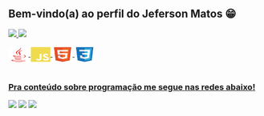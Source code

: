 ## Bem-vindo(a) ao perfil do Jeferson Matos 😁

 <div>
   <a href="https://github.com/JefersonMatos9">
   <img height="180em" src="https://github-readme-stats.vercel.app/api?username=JefersonMatos9&show_icons=true&theme=tokyonight&include_all_commits=true&count_private=true"/>
   <img height="180em" src="https://github-readme-stats.vercel.app/api/top-langs/?username=JefersonMatos9&layout=compact&langs_count=6&theme=tokyonight"/>
</div>
    
<div style="display: inline_block"><br>
 
 <img align="center" alt="Js" height="30" width="40" src="https://raw.githubusercontent.com/devicons/devicon/master/icons/java/java-plain.svg">
 <img align="center" alt="Js" height="30" width="40" src="https://raw.githubusercontent.com/devicons/devicon/master/icons/javascript/javascript-plain.svg">
 <img align="center" alt="HTML" height="30" width="40" src="https://raw.githubusercontent.com/devicons/devicon/master/icons/html5/html5-original.svg">
 <img align="center" alt="CSS" height="30" width="40" src="https://raw.githubusercontent.com/devicons/devicon/master/icons/css3/css3-original.svg">
</div>
 
 <br>
 
### Pra conteúdo sobre programação me segue nas redes abaixo!
 
<div> 
 <a href="https://instagram.com/_decomatos" target="_blank"><img src="https://img.shields.io/badge/-Instagram-%23E4405F?style=for-the-badge&logo=instagram&logoColor=white" target="_blank"></a>
  <a href = "jeferson:decoo.matos@live.com"><img src="https://img.shields.io/badge/-Gmail-%23333?style=for-the-badge&logo=gmail&logoColor=white" target="_blank"></a>
  <a href="https://www.linkedin.com/in/jeferson-matos-a0787226b/" target="_blank"><img src="https://img.shields.io/badge/-LinkedIn-%230077B5?style=for-the-badge&logo=linkedin&logoColor=white" target="_blank"></a>
</div>
